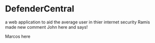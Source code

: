 # DefenderCentral

a web application to aid the average user in thier internet security
Ramis made new comment
John here and says!

Marcos here